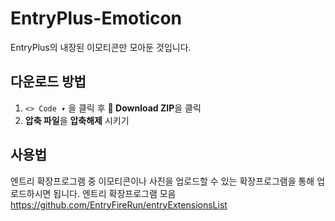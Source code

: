 # EntryPlus-Emoticon
EntryPlus의 내장된 이모티콘만 모아둔 것입니다.
## 다운로드 방법
1. `<> Code ▾` 을 클릭 후 **💾 Download ZIP**을 클릭
2. **압축 파일**을 **압축해제** 시키기

## 사용법
엔트리 확장프로그램 중 이모티콘이나 사진을 업로드할 수 있는 확장프로그램을 통해 업로드하시면 됩니다.
엔트리 확장프로그램 모음
https://github.com/EntryFireRun/entryExtensionsList
